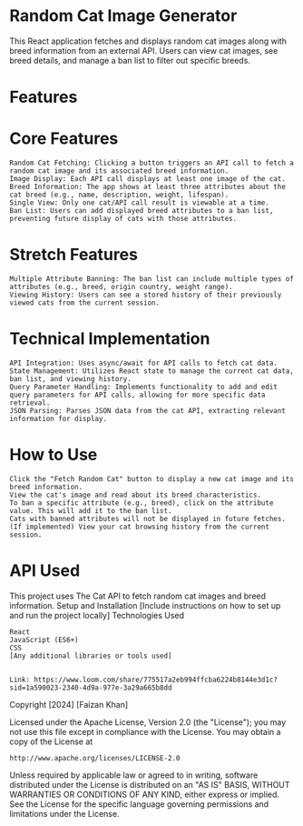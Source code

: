 # Random Cat Image Generator
This React application fetches and displays random cat images along with breed information from an external API. Users can view cat images, see breed details, and manage a ban list to filter out specific breeds.
# Features

# Core Features

    Random Cat Fetching: Clicking a button triggers an API call to fetch a random cat image and its associated breed information.
    Image Display: Each API call displays at least one image of the cat.
    Breed Information: The app shows at least three attributes about the cat breed (e.g., name, description, weight, lifespan).
    Single View: Only one cat/API call result is viewable at a time.
    Ban List: Users can add displayed breed attributes to a ban list, preventing future display of cats with those attributes.

# Stretch Features

    Multiple Attribute Banning: The ban list can include multiple types of attributes (e.g., breed, origin country, weight range).
    Viewing History: Users can see a stored history of their previously viewed cats from the current session.

# Technical Implementation

    API Integration: Uses async/await for API calls to fetch cat data.
    State Management: Utilizes React state to manage the current cat data, ban list, and viewing history.
    Query Parameter Handling: Implements functionality to add and edit query parameters for API calls, allowing for more specific data retrieval.
    JSON Parsing: Parses JSON data from the cat API, extracting relevant information for display.

# How to Use

    Click the "Fetch Random Cat" button to display a new cat image and its breed information.
    View the cat's image and read about its breed characteristics.
    To ban a specific attribute (e.g., breed), click on the attribute value. This will add it to the ban list.
    Cats with banned attributes will not be displayed in future fetches.
    (If implemented) View your cat browsing history from the current session.

# API Used
This project uses The Cat API to fetch random cat images and breed information.
Setup and Installation
[Include instructions on how to set up and run the project locally]
Technologies Used

    React
    JavaScript (ES6+)
    CSS
    [Any additional libraries or tools used]


    Link: https://www.loom.com/share/775517a2eb994ffcba6224b8144e3d1c?sid=1a590023-2340-4d9a-977e-3a29a665b8dd

Copyright [2024] [Faizan Khan]

Licensed under the Apache License, Version 2.0 (the "License");
you may not use this file except in compliance with the License.
You may obtain a copy of the License at

    http://www.apache.org/licenses/LICENSE-2.0

Unless required by applicable law or agreed to in writing, software
distributed under the License is distributed on an "AS IS" BASIS,
WITHOUT WARRANTIES OR CONDITIONS OF ANY KIND, either express or implied.
See the License for the specific language governing permissions and
limitations under the License.
